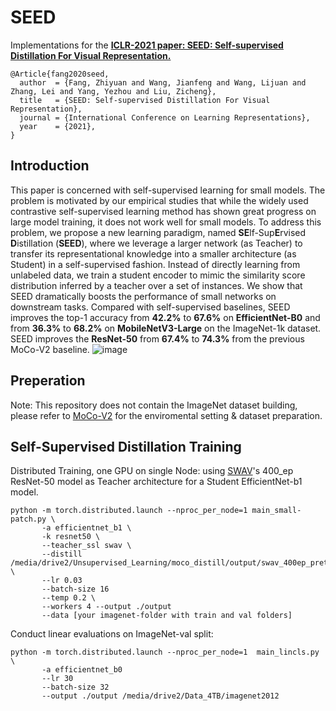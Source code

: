 # SEED

Implementations for the [__ICLR-2021 paper: SEED: Self-supervised Distillation For Visual Representation.__](https://arxiv.org/pdf/2101.04731.pdf)
```
@Article{fang2020seed,
  author  = {Fang, Zhiyuan and Wang, Jianfeng and Wang, Lijuan and Zhang, Lei and Yang, Yezhou and Liu, Zicheng},
  title   = {SEED: Self-supervised Distillation For Visual Representation},
  journal = {International Conference on Learning Representations},
  year    = {2021},
}
```

## Introduction


This paper is concerned with self-supervised learning for small models. The
problem is motivated by our empirical studies that while the widely used contrastive
self-supervised learning method has shown great progress on large model training,
it does not work well for small models. To address this problem, we propose a
new learning paradigm, named **SE**lf-Sup**E**rvised **D**istillation (**SEED**), where we
leverage a larger network (as Teacher) to transfer its representational knowledge
into a smaller architecture (as Student) in a self-supervised fashion. Instead of
directly learning from unlabeled data, we train a student encoder to mimic the
similarity score distribution inferred by a teacher over a set of instances. We show
that SEED dramatically boosts the performance of small networks on downstream
tasks. Compared with self-supervised baselines, SEED improves the top-1 accuracy
from **42.2%** to **67.6%** on **EfficientNet-B0** and from **36.3%** to **68.2%** on **MobileNetV3-Large** on the ImageNet-1k dataset.
SEED improves the **ResNet-50** from **67.4%** to **74.3%** from the previous MoCo-V2 baseline.
![image](https://user-images.githubusercontent.com/17426159/126872552-a2873b52-a901-435a-a6cc-b8bc1a4e3248.png)

## Preperation
Note: This repository does not contain the ImageNet dataset building, please refer to [MoCo-V2](https://github.com/facebookresearch/moco) for the enviromental setting & dataset preparation.

## Self-Supervised Distillation Training

Distributed Training, one GPU on single Node: using [SWAV](https://github.com/facebookresearch/swav)'s 400_ep ResNet-50 model as Teacher architecture for a Student EfficientNet-b1 model. 
```
python -m torch.distributed.launch --nproc_per_node=1 main_small-patch.py \
       -a efficientnet_b1 \
       -k resnet50 \
       --teacher_ssl swav \
       --distill /media/drive2/Unsupervised_Learning/moco_distill/output/swav_400ep_pretrain.pth.tar \
       --lr 0.03 
       --batch-size 16 
       --temp 0.2 \
       --workers 4 --output ./output 
       --data [your imagenet-folder with train and val folders]
```

Conduct linear evaluations on ImageNet-val split:
```
python -m torch.distributed.launch --nproc_per_node=1  main_lincls.py \
       -a efficientnet_b0 
       --lr 30 
       --batch-size 32 
       --output ./output /media/drive2/Data_4TB/imagenet2012
```



